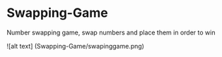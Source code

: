 # Swapping-Game
Number swapping game, swap numbers and place them in order to win

![alt text] (Swapping-Game/swapinggame.png)

      
      
